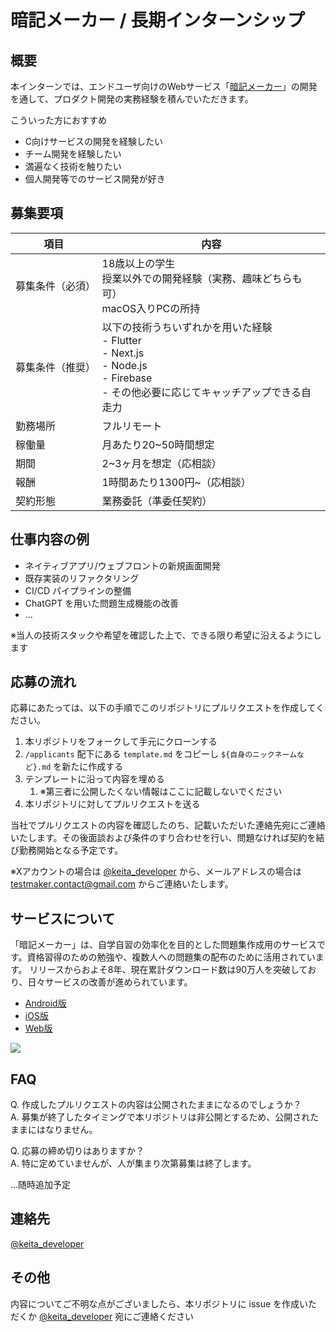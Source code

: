 # 暗記メーカー / 長期インターンシップ

## 概要

本インターンでは、エンドユーザ向けのWebサービス「[暗記メーカー](https://ankimaker.com/)」の開発を通して、プロダクト開発の実務経験を積んでいただきます。

こういった方におすすめ

- C向けサービスの開発を経験したい
- チーム開発を経験したい
- 満遍なく技術を触りたい
- 個人開発等でのサービス開発が好き

## 募集要項

|項目|内容|
|--|--|
|募集条件（必須）|18歳以上の学生 <br> 授業以外での開発経験（実務、趣味どちらも可）<br> macOS入りPCの所持 |
|募集条件（推奨）|以下の技術うちいずれかを用いた経験 <br> - Flutter <br> - Next.js <br> - Node.js <br> - Firebase <br> - その他必要に応じてキャッチアップできる自走力|
|勤務場所|フルリモート|
|稼働量|月あたり20~50時間想定|
|期間|2~3ヶ月を想定（応相談）|
|報酬|1時間あたり1300円~（応相談）|
|契約形態|業務委託（準委任契約）|

## 仕事内容の例

- ネイティブアプリ/ウェブフロントの新規画面開発
- 既存実装のリファクタリング
- CI/CD パイプラインの整備
- ChatGPT を用いた問題生成機能の改善
- ...

※当人の技術スタックや希望を確認した上で、できる限り希望に沿えるようにします

## 応募の流れ

応募にあたっては、以下の手順でこのリポジトリにプルリクエストを作成してください。

1. 本リポジトリをフォークして手元にクローンする
2. `/applicants` 配下にある `template.md` をコピーし `${自身のニックネームなど}.md` を新たに作成する
3. テンプレートに沿って内容を埋める
   1. ※第三者に公開したくない情報はここに記載しないでください
4. 本リポジトリに対してプルリクエストを送る

当社でプルリクエストの内容を確認したのち、記載いただいた連絡先宛にご連絡いたします。その後面談および条件のすり合わせを行い、問題なければ契約を結び勤務開始となる予定です。

※Xアカウントの場合は [@keita_developer](https://twitter.com/keita_developer) から、メールアドレスの場合は testmaker.contact@gmail.com からご連絡いたします。

## サービスについて

「暗記メーカー」は、自学自習の効率化を目的とした問題集作成用のサービスです。資格習得のための勉強や、複数人への問題集の配布のために活用されています。
リリースからおよそ8年、現在累計ダウンロード数は90万人を突破しており、日々サービスの改善が進められています。

- [Android版](https://play.google.com/store/apps/details?id=jp.gr.java_conf.foobar.testmaker.service)
- [iOS版](https://apps.apple.com/jp/app/id1201200202)
- [Web版](https://ankimaker.com/dash)

![](https://ankimaker.com/img/ogp.png)

## FAQ

Q. 作成したプルリクエストの内容は公開されたままになるのでしょうか？ <br>
A. 募集が終了したタイミングで本リポジトリは非公開とするため、公開されたままにはなりません。

Q. 応募の締め切りはありますか？ <br>
A. 特に定めていませんが、人が集まり次第募集は終了します。

...随時追加予定

## 連絡先

[@keita_developer](https://twitter.com/keita_developer)

## その他

内容についてご不明な点がございましたら、本リポジトリに issue を作成いただくか [@keita_developer](https://twitter.com/keita_developer) 宛にご連絡ください